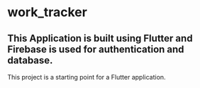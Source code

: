 # work_tracker

## This Application is built using Flutter and Firebase is used for authentication and database.


This project is a starting point for a Flutter application.
